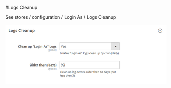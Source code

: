 #Logs Cleanup

See stores / configuration / Login As / Logs Cleanup

![Logs Cleanup](logs_cleanup.png)
